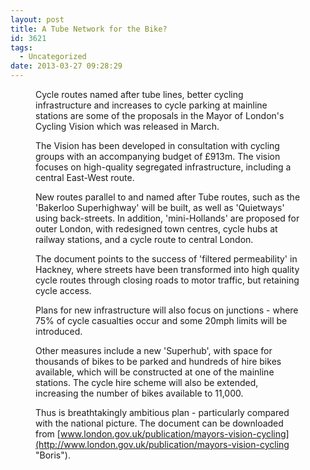 ```yaml
---
layout: post
title: A Tube Network for the Bike?
id: 3621
tags:
  - Uncategorized
date: 2013-03-27 09:28:29
---
```


<figure id="attachment_3624" align="alignright" width="300"][![Mayors vision for London](http://www.pompeybug.co.uk/wp-content/uploads/2013/03/Mayors-vision-for-London-1-300x215.jpg)](http://www.pompeybug.co.uk/wp-content/uploads/2013/03/Mayors-vision-for-London-1.jpg) Mayors vision for London</figure>

Cycle routes named after tube lines, better cycling infrastructure and increases to cycle parking at mainline stations are some of the proposals in the Mayor of London's Cycling Vision which was released in March.

The Vision has been developed in consultation with cycling groups with an accompanying budget of £913m. The vision focuses on high-quality segregated infrastructure, including a central East-West route.

New routes parallel to and named after Tube routes, such as the 'Bakerloo Superhighway' will be built, as well as 'Quietways' using back-streets. In addition, 'mini-Hollands' are proposed for outer London, with redesigned town centres, cycle hubs at railway stations, and a cycle route to central London.

The document points to the success of 'filtered permeability' in Hackney, where streets have been transformed into high quality cycle routes through closing roads to motor traffic, but retaining cycle access.

Plans for new infrastructure will also focus on junctions - where 75% of cycle casualties occur and some 20mph limits will be introduced.

Other measures include a new 'Superhub', with space for thousands of bikes to be parked and hundreds of hire bikes available, which will be constructed at one of the mainline stations. The cycle hire scheme will also be extended, increasing the number of bikes available to 11,000.

Thus is breathtakingly ambitious plan - particularly compared with the national picture. The document can be downloaded from [www.london.gov.uk/publication/mayors-vision-cycling](http://www.london.gov.uk/publication/mayors-vision-cycling "Boris").
